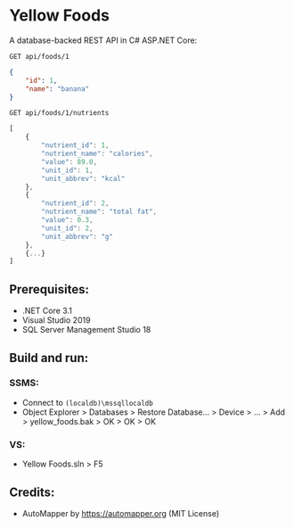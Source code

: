 # Yellow Foods
A database-backed REST API in C# ASP.NET Core:
```HTTP
GET api/foods/1
```

```JSON
{
    "id": 1,
    "name": "banana"
}
```

```HTTP
GET api/foods/1/nutrients
```

```JavaScript
[
    {
        "nutrient_id": 1,
        "nutrient_name": "calories",
        "value": 89.0,
        "unit_id": 1,
        "unit_abbrev": "kcal"
    },
    {
        "nutrient_id": 2,
        "nutrient_name": "total fat",
        "value": 0.3,
        "unit_id": 2,
        "unit_abbrev": "g"
    },
    {...}
]
```

## Prerequisites:
- .NET Core 3.1
- Visual Studio 2019
- SQL Server Management Studio 18

## Build and run:
### SSMS:
- Connect to `(localdb)\mssqllocaldb`
- Object Explorer > Databases > Restore Database... > Device > ... > Add > yellow_foods.bak > OK > OK > OK
### VS:
- Yellow Foods.sln > F5

## Credits:
- AutoMapper by https://automapper.org (MIT License)
